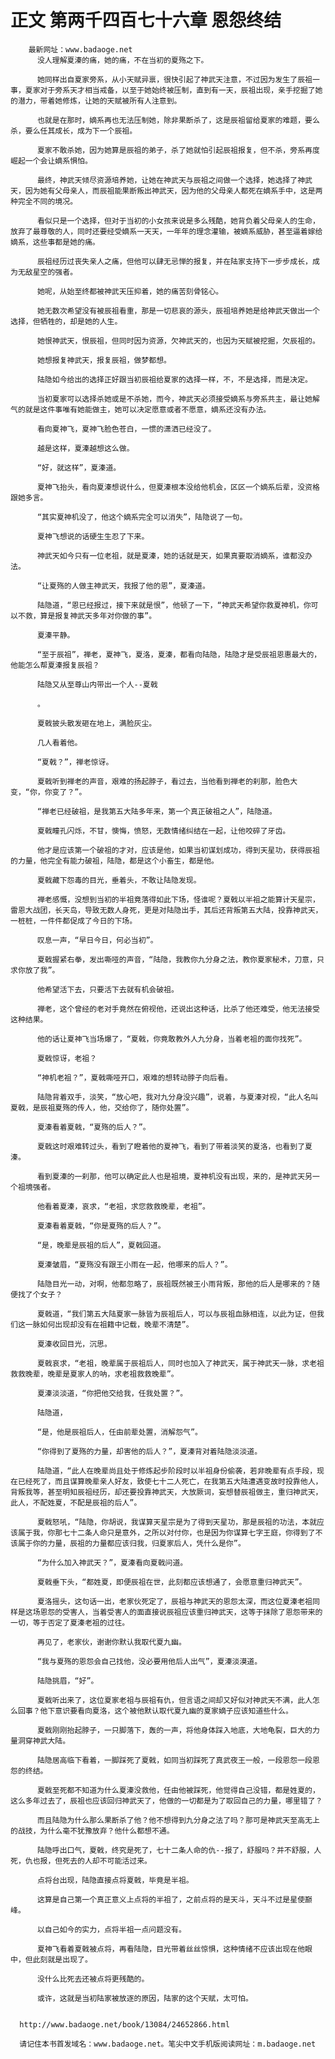 # 正文 第两千四百七十六章 恩怨终结
        最新网址：www.badaoge.net
          没人理解夏溱的痛，她的痛，不在当初的夏殇之下。
      
          她同样出自夏家旁系，从小天赋异禀，很快引起了神武天注意，不过因为发生了辰祖一事，夏家对于旁系天才相当戒备，以至于她始终被压制，直到有一天，辰祖出现，亲手挖掘了她的潜力，带着她修炼，让她的天赋被所有人注意到。
      
          也就是在那时，嫡系再也无法压制她，除非果断杀了，这是辰祖留给夏家的难题，要么杀，要么任其成长，成为下一个辰祖。
      
          夏家不敢杀她，因为她算是辰祖的弟子，杀了她就怕引起辰祖报复，但不杀，旁系再度崛起一个会让嫡系惧怕。
      
          最终，神武天倾尽资源培养她，让她在神武天与辰祖之间做一个选择，她选择了神武天，因为她有父母亲人，而辰祖能果断叛出神武天，因为他的父母亲人都死在嫡系手中，这是两种完全不同的境况。
      
          看似只是一个选择，但对于当初的小女孩来说是多么残酷，她背负着父母亲人的生命，放弃了最尊敬的人，同时还要经受嫡系一天天，一年年的理念灌输，被嫡系威胁，甚至逼着嫁给嫡系，这些事都是她的痛。
      
          辰祖经历过丧失亲人之痛，但他可以肆无忌惮的报复，并在陆家支持下一步步成长，成为无敌星空的强者。
      
          她呢，从始至终都被神武天压抑着，她的痛苦刻骨铭心。
      
          她无数次希望没有被辰祖看重，那是一切悲哀的源头，辰祖培养她是给神武天做出一个选择，但牺牲的，却是她的人生。
      
          她恨神武天，恨辰祖，但同时因为资源，欠神武天的，也因为天赋被挖掘，欠辰祖的。
      
          她想报复神武天，报复辰祖，做梦都想。
      
          陆隐如今给出的选择正好跟当初辰祖给夏家的选择一样，不，不是选择，而是决定。
      
          当初夏家可以选择杀她或是不杀她，而今，神武天必须接受嫡系与旁系共主，最让她解气的就是这件事唯有她能做主，她可以决定愿意或者不愿意，嫡系还没有办法。
      
          看向夏神飞，夏神飞脸色苍白，一惯的潇洒已经没了。
      
          越是这样，夏溱越想这么做。
      
          “好，就这样”，夏溱道。
      
          夏神飞抬头，看向夏溱想说什么，但夏溱根本没给他机会，区区一个嫡系后辈，没资格跟她多言。
      
          “其实夏神机没了，他这个嫡系完全可以消失”，陆隐说了一句。
      
          夏神飞想说的话硬生生忍了下来。
      
          神武天如今只有一位老祖，就是夏溱，她的话就是天，如果真要取消嫡系，谁都没办法。
      
          “让夏殇的人做主神武天，我报了他的恩”，夏溱道。
      
          陆隐道，“恩已经报过，接下来就是恨”，他顿了一下，“神武天希望你救夏神机，你可以不救，算是报复神武天多年对你做的事”。
      
          夏溱平静。
      
          “至于辰祖”，禅老，夏神飞，夏洛，夏溱，都看向陆隐，陆隐才是受辰祖恩惠最大的，他能怎么帮夏溱报复辰祖？
      
          陆隐又从至尊山内带出一个人--夏戟
      
          。
      
          夏戟披头散发砸在地上，满脸灰尘。
      
          几人看着他。
      
          “夏戟？”，禅老惊讶。
      
          夏戟听到禅老的声音，艰难的扬起脖子，看过去，当他看到禅老的刹那，脸色大变，“你，你变了？”。
      
          “禅老已经破祖，是我第五大陆多年来，第一个真正破祖之人”，陆隐道。
      
          夏戟瞳孔闪烁，不甘，懊悔，愤怒，无数情绪纠结在一起，让他咬碎了牙齿。
      
          他才是应该第一个破祖的才对，应该是他，如果当初谋划成功，得到天星功，获得辰祖的力量，他完全有能力破祖，陆隐，都是这个小畜生，都是他。
      
          夏戟藏下怨毒的目光，垂着头，不敢让陆隐发现。
      
          禅老感慨，没想到当初的半祖竟落得如此下场，怪谁呢？夏戟以半祖之能算计天星宗，雷恩大战团，长天岛，导致无数人身死，更是对陆隐出手，其后还背叛第五大陆，投靠神武天，一桩桩，一件件都促成了今日的下场。
      
          叹息一声，“早日今日，何必当初”。
      
          夏戟握紧右拳，发出嘶哑的声音，“陆隐，我教你九分身之法，教你夏家秘术，刀意，只求你放了我”。
      
          他希望活下去，只要活下去就有机会破祖。
      
          禅老，这个曾经的老对手竟然在俯视他，还说出这种话，比杀了他还难受，他无法接受这种结果。
      
          他的话让夏神飞当场爆了，“夏戟，你竟敢教外人九分身，当着老祖的面你找死”。
      
          夏戟惊讶，老祖？
      
          “神机老祖？”，夏戟嘶哑开口，艰难的想转动脖子向后看。
      
          陆隐背着双手，淡笑，“放心吧，我对九分身没兴趣”，说着，与夏溱对视，“此人名叫夏戟，是辰祖夏殇的传人，他，交给你了，随你处置”。
      
          夏溱看着夏戟，“夏殇的后人？”。
      
          夏戟这时艰难转过头，看到了瞪着他的夏神飞，看到了带着淡笑的夏洛，也看到了夏溱。
      
          看到夏溱的一刹那，他可以确定此人也是祖境，夏神机没有出现，来的，是神武天另一个祖境强者。
      
          他看着夏溱，哀求，“老祖，求您救救晚辈，老祖”。
      
          夏溱看着夏戟，“你是夏殇的后人？”。
      
          “是，晚辈是辰祖的后人”，夏戟回道。
      
          夏溱皱眉，“夏殇没有跟王小雨在一起，他哪来的后人？”。
      
          陆隐目光一动，对啊，他都忽略了，辰祖既然被王小雨背叛，那他的后人是哪来的？随便找了个女子？
      
          夏戟道，“我们第五大陆夏家一脉皆为辰祖后人，可以与辰祖血脉相连，以此为证，但我们这一脉如何出现却没有在祖籍中记载，晚辈不清楚”。
      
          夏溱收回目光，沉思。
      
          夏戟哀求，“老祖，晚辈属于辰祖后人，同时也加入了神武天，属于神武天一脉，求老祖救救晚辈，晚辈是夏家人的呐，求老祖救救晚辈”。
      
          夏溱淡淡道，“你把他交给我，任我处置？”。
      
          陆隐道，
      
          “是，他是辰祖后人，任由前辈处置，消解怨气”。
      
          “你得到了夏殇的力量，却害他的后人？”，夏溱背对着陆隐淡淡道。
      
          陆隐道，“此人在晚辈尚且处于修炼起步阶段时以半祖身份偷袭，若非晚辈有点手段，现在已经死了，而且谋算晚辈亲人好友，致使七十二人死亡，在我第五大陆遭遇变故时投靠他人，背叛我等，甚至明知辰祖经历，却还要投靠神武天，大放厥词，妄想替辰祖做主，重归神武天，此人，不配姓夏，不配是辰祖的后人”。
      
          夏戟怒吼，“陆隐，你胡说，我谋算天星宗是为了得到天星功，那是辰祖的功法，本就应该属于我，你那七十二条人命只是意外，之所以对付你，也是因为你谋算七字王庭，你得到了不该属于你的力量，辰祖的力量都应该归我，归夏家后人，凭什么是你”。
      
          “为什么加入神武天？”，夏溱看向夏戟问道。
      
          夏戟垂下头，“都姓夏，即便辰祖在世，此刻都应该想通了，会愿意重归神武天”。
      
          夏洛摇头，这句话一出，老家伙死定了，辰祖与神武天的恩怨太深，而这位夏溱老祖同样是这场恩怨的受害人，当着受害人的面直接说辰祖应该重归神武天，这等于抹除了恩怨带来的一切，等于否定了夏溱老祖的过往。
      
          再见了，老家伙，谢谢你默认我取代夏九幽。
      
          “我与夏殇的恩怨会自己找他，没必要用他后人出气”，夏溱淡漠道。
      
          陆隐挑眉，“好”。
      
          夏戟听出来了，这位夏家老祖与辰祖有仇，但言语之间却又好似对神武天不满，此人怎么回事？他下意识要看向夏洛，这个被他默认取代夏九幽的夏家嫡子应该知道些什么。
      
          夏戟刚刚抬起脖子，一只脚落下，轰的一声，将他身体踩入地底，大地龟裂，巨大的力量洞穿神武大陆。
      
          陆隐居高临下看着，一脚踩死了夏戟，如同当初踩死了真武夜王一般，一段恩怨一段恩怨的终结。
      
          夏戟至死都不知道为什么夏溱没救他，任由他被踩死，他觉得自己没错，都是姓夏的，这么多年过去了，辰祖也应该回归神武天了，他做的一切都是为了取回自己的力量，哪里错了？
      
          而且陆隐为什么那么果断杀了他？他不想得到九分身之法了吗？那可是神武天至高无上的战技，为什么毫不犹豫放弃？他什么都想不通。
      
          陆隐呼出口气，夏戟，终究是死了，七十二条人命的仇--报了，舒服吗？并不舒服，人死，仇也报，但死去的人却不可能活过来。
      
          点将台出现，陆隐直接点将夏戟，毕竟是半祖。
      
          这算是自己第一个真正意义上点将的半祖了，之前点将的是天斗，天斗不过是星使巅峰。
      
          以自己如今的实力，点将半祖一点问题没有。
      
          夏神飞看着夏戟被点将，再看陆隐，目光带着丝丝惊惧，这种情绪不应该出现在他眼中，但此刻就是出现了。
      
          没什么比死去还被点将更残酷的。
      
          或许，这就是当初陆家被放逐的原因，陆家的这个天赋，太可怕。
      
      
      http://www.badaoge.net/book/13084/24652866.html
      
      请记住本书首发域名：www.badaoge.net。笔尖中文手机版阅读网址：m.badaoge.net